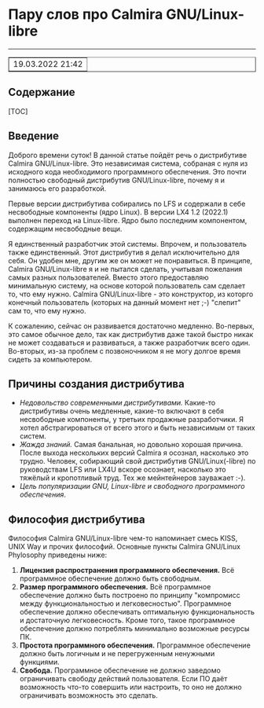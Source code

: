 # Пару слов про Calmira GNU/Linux-libre

---

<table border=1>
<td>
	19.03.2022 21:42
</td>
</table>

## Содержание

[TOC]

## Введение

Доброго времени суток! В данной статье пойдёт речь о дистрибутиве Calmira GNU/Linux-libre. Это независимая система, собраная с нуля из исходного кода необходимого программного обеспечения. Это почти полностью свободный дистрибутив GNU/Linux-libre, почему я и занимаюсь его разработкой.

Первые версии дистрибутива собирались по LFS и содержали в себе несвободные компоненты (ядро Linux). В версии LX4 1.2 (2022.1) выполнен переход на Linux-libre. Ядро было последним компонентом, содержащим несвободные вещи.

Я единственный разработчик этой системы. Впрочем, и пользователь также единственный. Этот дистрибутив я делал исключительно для себя. Он удобен мне, другим же он может не понравиться. В принципе, Calmira GNU/Linux-libre я и не пытался сделать, учитывая пожелания самых разных пользователей. Вместо этого предоставляю минимальную систему, на основе которой пользователь сам сделает то, что ему нужно. Calmira GNU/Linux-libre - это конструктор, из которго конечный пользователь (которых на данный момент нет ;-) "слепит" сам то, что ему нужно.

К сожалению, сейчас он развивается достаточно медленно. Во-первых, это самое обычное дело, так как дистрибутив даже такой быстро никак не может создаваться и развиваться, а также разработчик всего один. Во-вторых, из-за проблем с позвоночником я не могу долгое время сидеть за компьютером.

## Причины создания дистрибутива

- *Недовольство современными дистрибутивами.* Какие-то дистрибутивы очень медленные, какие-то включают в себя несвободные компоненты, у третьих продажные разработчики. Я хотел абстрагироваться от всего этого и быть независимым от таких систем.
- *Жажда знаний.* Самая банальная, но довольно хорошая причина. После выхода нескольких версий Calmira я осознал, насколько это трудно. Человек, собирающий свой дистрибутив GNU/Linux(-libre) по руководствам LFS или LX4U вскоре осознает, насколько это тяжёлый и кропотливый труд. Тех же мейнтейнеров зауважает :-).
- *Цель популяризации GNU, Linux-libre и свободного программного обеспечения*.

## Философия дистрибутива

Философия Calmira GNU/Linux-libre чем-то напоминает смесь KISS, UNIX Way и прочих философий. Основные пункты Calmira GNU/Linux Phylosophy приведены ниже:

1. **Лицензия распространения программного обеспечения.** Всё программное обеспечение должно быть свободным.
2. **Размер программного обеспечения.** Всё программное обеспечение должно быть построено по принципу "компромисс между функциональностью и легковесностью". Программное обеспечение должно обеспечивать оптимальную функциональность и достаточную легковесность. Кроме того, такое программное обеспечение должно потреблять минимально возможные ресурсы ПК.
3. **Простота программного обеспечения.** Программное обеспечение должно быть логичным и не перегруженным ненужными функциями.
4. **Свобода.** Программное обеспечение не должно заведомо ограничивать свободу действий пользователя. Если ПО даёт возможность что-то совершить или настроить, то оно не должно ограничивать возможность это сделать.
